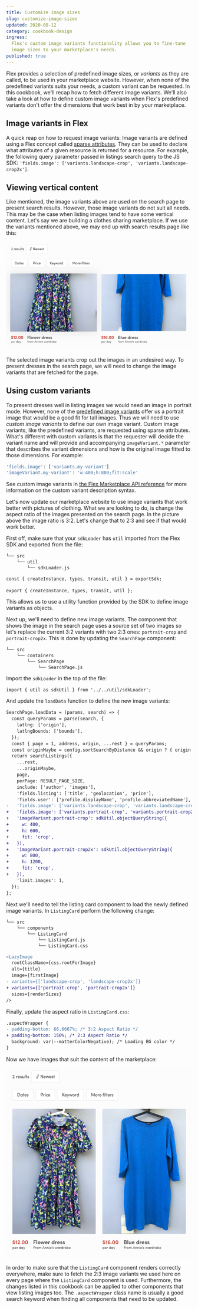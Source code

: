 ```yaml
---
title: Customize image sizes
slug: customize-image-sizes
updated: 2020-08-12
category: cookbook-design
ingress:
  Flex's custom image variants functionality allows you to fine-tune
  image sizes to your marketplace's needs.
published: true
---
```


Flex provides a selection of predefined image sizes, or _variants_ as
they are called, to be used in your marketplace website. However, when
none of the predefined variants suits your needs, a custom variant can
be requested. In this cookbook, we'll recap how to fetch different image
variants. We'll also take a look at how to define custom image variants
when Flex's predefined variants don't offer the dimensions that work
best in by your marketplace.

## Image variants in Flex

A quick reap on how to request image variants: Image variants are
defined using a Flex concept called
[sparse attributes](https://www.sharetribe.com/api-reference/index.html#sparse-attributes).
They can be used to declare what attributes of a given resource is
returned for a resource. For example, the following query parameter
passed in listings search query to the JS SDK:
`'fields.image': ['variants.landscape-crop', 'variants.landscape-crop2x']`.

## Viewing vertical content

Like mentioned, the image variants above are used on the search page to
present search results. However, those image variants do not suit all
needs. This may be the case when listing images tend to have some
vertical content. Let's say we are building a clothes sharing
marketplace. If we use the variants mentioned above, we may end up with
search results page like this:

![Landscape variants on tall images](landscape-search.png 'Landscape variants on tall images')

The selected image variants crop out the images in an undesired way. To
present dresses in the search page, we will need to change the image
variants that are fetched for the page.

## Using custom variants

To present dresses well in listing images we would need an image in
portrait mode. However, none of the
[predefined image variants](https://www.sharetribe.com/api-reference/marketplace.html#images)
offer us a portrait image that would be a good fit for tall images. Thus
we will need to use _custom image variants_ to define our own image
variant. Custom image variants, like the predefined variants, are
requested using sparse attributes. What's different with custom variants
is that the requester will decide the variant name and will provide and
accompanying `imageVariant.*` parameter that describes the variant
dimensions and how is the original image fitted to those dimensions. For
example:

```js
'fields.image': ['variants.my-variant']
'imageVariant.my-variant': 'w:400;h:800;fit:scale'
```

See custom image variants in
[the Flex Marketplace API reference](https://www.sharetribe.com/api-reference/marketplace.html#image-variants)
for more information on the custom variant description syntax.

Let's now update our marketplace website to use image variants that work
better with pictures of clothing. What we are looking to do, is change
the aspect ratio of the images presented on the search page. In the
picture above the image ratio is 3:2. Let's change that to 2:3 and see
if that would work better.

First off, make sure that your `sdkLoader` has `util` imported from the
Flex SDK and exported from the file:

```shell
└── src
    └── util
        └── sdkLoader.js
```

```
const { createInstance, types, transit, util } = exportSdk;

export { createInstance, types, transit, util };
```

This allows us to use a utility function provided by the SDK to define
image variants as objects.

Next up, we'll need to define new image variants. The component that
shows the image in the search page uses a source set of two images so
let's replace the current 3:2 variants with two 2:3 ones:
`portrait-crop` and `portrait-crop2x`. This is done by updating the
`SearchPage` component:

```shell
└── src
    └── containers
        └── SearchPage
            └── SearchPage.js
```

Import the `sdkLoader` in the top of the file:

```
import { util as sdkUtil } from '../../util/sdkLoader';
```

And update the `loadData` function to define the new image variants:

```diff
SearchPage.loadData = (params, search) => {
  const queryParams = parse(search, {
    latlng: ['origin'],
    latlngBounds: ['bounds'],
  });
  const { page = 1, address, origin, ...rest } = queryParams;
  const originMaybe = config.sortSearchByDistance && origin ? { origin } : {};
  return searchListings({
    ...rest,
    ...originMaybe,
    page,
    perPage: RESULT_PAGE_SIZE,
    include: ['author', 'images'],
    'fields.listing': ['title', 'geolocation', 'price'],
    'fields.user': ['profile.displayName', 'profile.abbreviatedName'],
-   'fields.image': ['variants.landscape-crop', 'variants.landscape-crop2x'],
+   'fields.image': ['variants.portrait-crop', 'variants.portrait-crop2x'],
+   'imageVariant.portrait-crop': sdkUtil.objectQueryString({
+     w: 400,
+     h: 600,
+     fit: 'crop',
+   }),
+   'imageVariant.portrait-crop2x': sdkUtil.objectQueryString({
+     w: 800,
+     h: 1200,
+     fit: 'crop',
+   }),
    'limit.images': 1,
  });
};
```

Next we'll need to tell the listing card component to load the newly
defined image variants. In `ListingCard` perform the following change:

```shell
└── src
    └── components
        └── ListingCard
            └── ListingCard.js
            └── ListingCard.css
```

```diff
<LazyImage
  rootClassName={css.rootForImage}
  alt={title}
  image={firstImage}
- variants={['landscape-crop', 'landscape-crop2x']}
+ variants={['portrait-crop', 'portrait-crop2x']}
  sizes={renderSizes}
/>
```

Finally, update the aspect ratio in `ListingCard.css`:

```diff
.aspectWrapper {
- padding-bottom: 66.6667%; /* 3:2 Aspect Ratio */
+ padding-bottom: 150%; /* 2:3 Aspect Ratio */
  background: var(--matterColorNegative); /* Loading BG color */
}
```

Now we have images that suit the content of the marketplace:

![Portrait variants on tall images](portrait-search.png 'Portrait variants on tall images')

In order to make sure that the `ListingCard` component renders correctly
everywhere, make sure to fetch the 2:3 image variants we used here on
every page where the `ListingCard` component is used. Furthermore, the
changes listed in this cookbook can be applied to other components that
view listing images too. The `.aspectWrapper` class name is usually a
good search keyword when finding all components that need to be updated.
